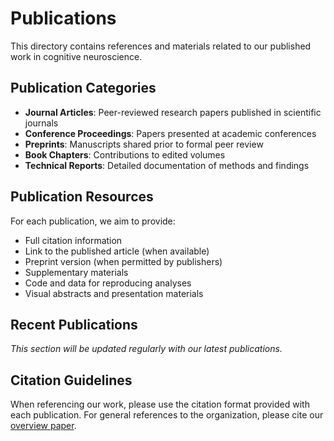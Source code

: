 # Publications

This directory contains references and materials related to our published work in cognitive neuroscience.

## Publication Categories

- **Journal Articles**: Peer-reviewed research papers published in scientific journals
- **Conference Proceedings**: Papers presented at academic conferences
- **Preprints**: Manuscripts shared prior to formal peer review
- **Book Chapters**: Contributions to edited volumes
- **Technical Reports**: Detailed documentation of methods and findings

## Publication Resources

For each publication, we aim to provide:

- Full citation information
- Link to the published article (when available)
- Preprint version (when permitted by publishers)
- Supplementary materials
- Code and data for reproducing analyses
- Visual abstracts and presentation materials

## Recent Publications

*This section will be updated regularly with our latest publications.*

## Citation Guidelines

When referencing our work, please use the citation format provided with each publication. For general references to the organization, please cite our [overview paper](link-to-overview-paper). 